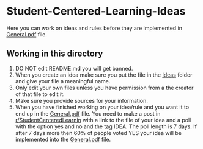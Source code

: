 # Student-Centered-Learning-Ideas
Here you can work on ideas and rules before they are implemented in [General.pdf](https://github.com/Virtual-Learning-Lab/Student-Centered-Learning/blob/main/The%20System/General.pdf) file.

## Working in this directory
1. DO NOT edit README.md you will get banned.
2. When you create an idea make sure you put the file in the [Ideas](test.com) folder and give your file a meaningful name.
3. Only edit your own files unless you have permission from a the creator of that file to edit it.
4. Make sure you provide sources for your information.
5. When you have finished working on your idea/rule and you want it to end up in the [General.pdf](https://github.com/Virtual-Learning-Lab/Student-Centered-Learning/blob/main/The%20System/General.pdf) file. You need to make a post in [r/StudentCenteredLearnin](https://www.reddit.com/r/StudentCenteredLearin/) with a link to the file of your idea and a poll with the option yes and no and the tag IDEA. The poll length is 7 days. If after 7 days more then 60% of people voted YES your idea will be implemented into the [General.pdf](https://github.com/Virtual-Learning-Lab/Student-Centered-Learning/blob/main/The%20System/General.pdf) file.
